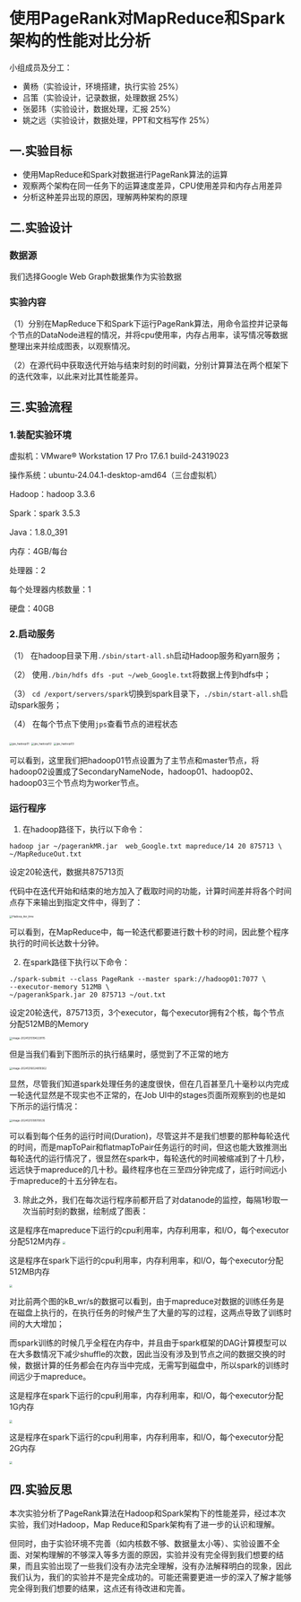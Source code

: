 # 使用PageRank对MapReduce和Spark架构的性能对比分析

小组成员及分工：
- 黄杨（实验设计，环境搭建，执行实验 25%）
- 吕策（实验设计，记录数据，处理数据 25%）
- 张晏玮（实验设计，数据处理，汇报 25%）
- 姚之远（实验设计，数据处理，PPT和文档写作 25%）

## 一.实验目标

- 使用MapReduce和Spark对数据进行PageRank算法的运算
- 观察两个架构在同一任务下的运算速度差异，CPU使用差异和内存占用差异
- 分析这种差异出现的原因，理解两种架构的原理



## 二.实验设计

### 数据源

我们选择Google Web Graph数据集作为实验数据

### 实验内容

（1）分别在MapReduce下和Spark下运行PageRank算法，用命令监控并记录每个节点的DataNode进程的情况，并将cpu使用率，内存占用率，读写情况等数据整理出来并绘成图表，以观察情况。

（2）在源代码中获取迭代开始与结束时刻的时间戳，分别计算算法在两个框架下的迭代效率，以此来对比其性能差异。

## 三.实验流程

### 1.装配实验环境

 虚拟机：VMware® Workstation 17 Pro 17.6.1 build-24319023

操作系统：ubuntu-24.04.1-desktop-amd64（三台虚拟机）

Hadoop：hadoop 3.3.6

Spark：spark 3.5.3

Java：1.8.0_391

内存：4GB/每台

处理器：2

每个处理器内核数量：1

硬盘：40GB

### 2.启动服务

（1） 在hadoop目录下用``./sbin/start-all.sh``启动Hadoop服务和yarn服务；

（2） 使用``./bin/hdfs dfs -put ~/web_Google.txt``将数据上传到hdfs中；

（3） ``cd /export/servers/spark``切换到spark目录下，``./sbin/start-all.sh``启动spark服务；

（4） 在每个节点下使用``jps``查看节点的进程状态

<img src=".\imgs\jps_hadoop01.png" alt="jps_hadoop01" style="zoom:33%;" />

<img src=".\imgs\jps_hadoop02.png" alt="jps_hadoop02" style="zoom:33%;" />

<img src=".\imgs\jps_hadoop03.png" alt="jps_hadoop03" style="zoom:33%;" />

可以看到，这里我们把hadoop01节点设置为了主节点和master节点，将hadoop02设置成了SecondaryNameNode，hadoop01、hadoop02、hadoop03三个节点均为worker节点。

### 运行程序

1. 在hadoop路径下，执行以下命令：


```shell
hadoop jar ~/pagerankMR.jar  web_Google.txt mapreduce/14 20 875713 \
~/MapReduceOut.txt 
```

设定20轮迭代，数据共875713页

代码中在迭代开始和结束的地方加入了截取时间的功能，计算时间差并将各个时间点存下来输出到指定文件中，得到了：

<img src=".\imgs\Hadoop_iter_time.png" alt="Hadoop_iter_time" style="zoom:33%;" />

可以看到，在MapReduce中，每一轮迭代都要进行数十秒的时间，因此整个程序执行的时间长达数十分钟。

2. 在spark路径下执行以下命令：

```
./spark-submit --class PageRank --master spark://hadoop01:7077 \
--executor-memory 512MB \
~/pagerankSpark.jar 20 875713 ~/out.txt
```

设定20轮迭代，875713页，3个executor，每个executor拥有2个核，每个节点分配512MB的Memory

<img src=".\imgs\spark_job_settings_01.png" alt="image-20241215194229115" style="zoom:33%;" />

但是当我们看到下图所示的执行结果时，感觉到了不正常的地方

<img src=".\imgs\spark_iter_time.png" alt="image-20241216024819362" style="zoom:33%;" />

显然，尽管我们知道spark处理任务的速度很快，但在几百甚至几十毫秒以内完成一轮迭代显然是不现实也不正常的，在Job UI中的stages页面所观察到的也是如下所示的运行情况：

<img src=".\imgs\spark_job_result_512M.png" alt="image-20241215195119535" style="zoom:33%;" />

可以看到每个任务的运行时间(Duration)，尽管这并不是我们想要的那种每轮迭代的时间，而是mapToPair和flatmapToPair任务运行的时间，但这也能大致推测出每轮迭代的运行情况了，很显然在spark中，每轮迭代的时间被缩减到了十几秒，远远快于mapreduce的几十秒。最终程序也在三至四分钟完成了，运行时间远小于mapreduce的十五分钟左右。

3. 除此之外，我们在每次运行程序前都开启了对datanode的监控，每隔1秒取一次当前时刻的数据，绘制成了图表：

这是程序在mapreduce下运行的cpu利用率，内存利用率，和I/O，每个executor分配512M内存
<img src=".\hadoop\logs\log_hadoop_512M.png" style="zoom:33%;" />

这是程序在spark下运行的cpu利用率，内存利用率，和I/O，每个executor分配512MB内存

<img src=".\spark\logs\log_spark_512M.png" style="zoom:33%;" />

对比前两个图的kB_wr/s的数据可以看到，由于mapreduce对数据的训练任务是在磁盘上执行的，在执行任务的时候产生了大量的写的过程，这两点导致了训练时间的大大增加；

而spark训练的时候几乎全程在内存中，并且由于spark框架的DAG计算模型可以在大多数情况下减少shuffle的次数，因此当没有涉及到节点之间的数据交换的时候，数据计算的任务都会在内存当中完成，无需写到磁盘中，所以spark的训练时间远少于mapreduce。


这是程序在spark下运行的cpu利用率，内存利用率，和I/O，每个executor分配1G内存

<img src=".\spark\logs\log_spark_1G.png" style="zoom:33%;" />

这是程序在spark下运行的cpu利用率，内存利用率，和I/O，每个executor分配2G内存

<img src=".\spark\logs\log_spark_2G.png" style="zoom:33%;" />

## 四.实验反思
本次实验分析了PageRank算法在Hadoop和Spark架构下的性能差异，经过本次实验，我们对Hadoop，Map Reduce和Spark架构有了进一步的认识和理解。

但同时，由于实验环境不完善（如内核数不够、数据量太小等）、实验设置不全面、对架构理解的不够深入等多方面的原因，实验并没有完全得到我们想要的结果，而且实验出现了一些我们没有办法完全理解，没有办法解释明白的现象，因此我们认为，我们的实验并不是完全成功的。可能还需要更进一步的深入了解才能够完全得到我们想要的结果，这点还有待改进和完善。

